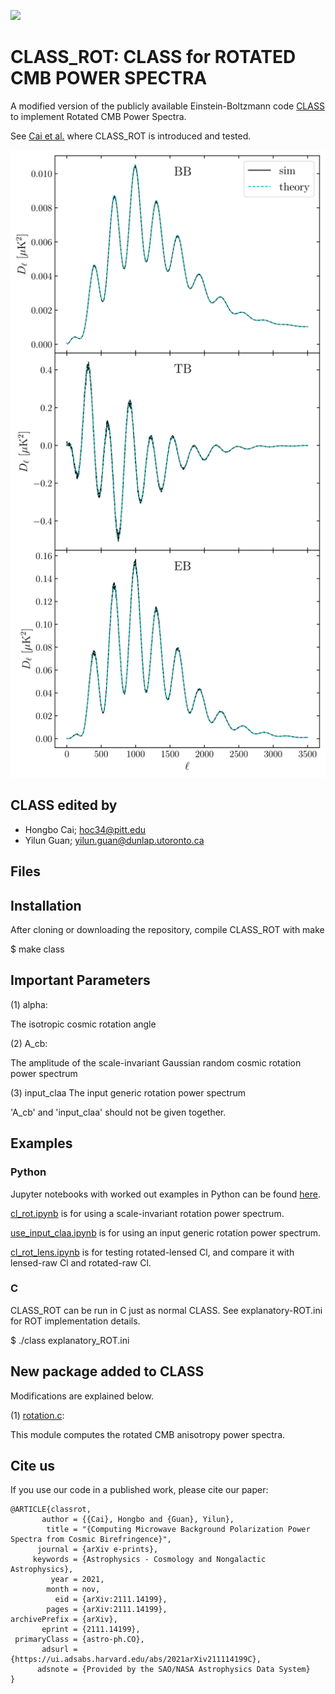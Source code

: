 [![](https://img.shields.io/badge/arXiv-2111.14199%20-red.svg)](https://arxiv.org/abs/2111.14199)

# CLASS_ROT: CLASS for ROTATED CMB POWER SPECTRA

A modified version of the publicly available Einstein-Boltzmann code [CLASS](https://github.com/lesgourg/class_public) to implement Rotated CMB Power Spectra.

See [Cai et al.](https://arxiv.org/abs/2111.14199) where CLASS_ROT is introduced and tested.

![](https://github.com/catketchup/class_rot/blob/main/figures_ROT/ps_sims.png) <!-- .element height="6%" width="13.5%" -->

## CLASS edited by
- Hongbo Cai; hoc34@pitt.edu
- Yilun Guan; yilun.guan@dunlap.utoronto.ca

## Files


## Installation

After cloning or downloading the repository, compile CLASS_ROT with make

$ make class

## Important Parameters
(1) alpha:

The isotropic cosmic rotation angle

(2) A_cb:

The amplitude of the scale-invariant Gaussian random cosmic rotation power spectrum

(3) input_claa
The input generic rotation power spectrum

'A_cb' and 'input_claa' should not be given together.

## Examples

### Python
Jupyter notebooks with worked out examples in Python can be found [here](https://github.com/catketchup/class_rot/tree/main/notebooks_rot).

[cl_rot.ipynb](https://github.com/catketchup/class_rot/tree/main/notebooks_rot/cl_rot.ipynb) is for using a scale-invariant rotation power spectrum.

[use_input_claa.ipynb](https://github.com/catketchup/class_rot/tree/main/notebooks_rot/use_input_claa.ipynb) is for using an input generic rotation power spectrum.

[cl_rot_lens.ipynb]() is for testing rotated-lensed Cl,  and compare it with lensed-raw Cl and rotated-raw Cl.

### C

CLASS_ROT can be run in C just as normal CLASS. See explanatory-ROT.ini for ROT implementation details.

$ ./class explanatory_ROT.ini

## New package added to CLASS
Modifications are explained below.

(1) [rotation.c](https://github.com/catketchup/class_rot/blob/main/source/rotation.c):

This module computes the rotated CMB anisotropy power spectra.


## Cite us
If you use our code in a published work, please cite our paper:

```
@ARTICLE{classrot,
       author = {{Cai}, Hongbo and {Guan}, Yilun},
        title = "{Computing Microwave Background Polarization Power Spectra from Cosmic Birefringence}",
      journal = {arXiv e-prints},
     keywords = {Astrophysics - Cosmology and Nongalactic Astrophysics},
         year = 2021,
        month = nov,
          eid = {arXiv:2111.14199},
        pages = {arXiv:2111.14199},
archivePrefix = {arXiv},
       eprint = {2111.14199},
 primaryClass = {astro-ph.CO},
       adsurl = {https://ui.adsabs.harvard.edu/abs/2021arXiv211114199C},
      adsnote = {Provided by the SAO/NASA Astrophysics Data System}
}
```
